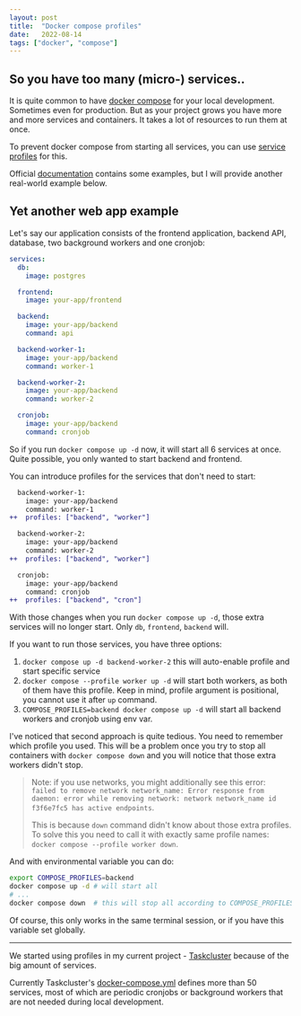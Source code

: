 ```yaml
---
layout: post
title:  "Docker compose profiles"
date:   2022-08-14
tags: ["docker", "compose"]
---
```


## So you have too many (micro-) services..

It is quite common to have [docker compose](https://docs.docker.com/compose/) for your local development. Sometimes even for production. But as your project grows you have more and more services and containers. It takes a lot of resources to run them at once.

To prevent docker compose from starting all services, you can use [service profiles](https://docs.docker.com/compose/profiles/) for this.

Official [documentation](https://docs.docker.com/compose/profiles/) contains some examples, but I will provide another real-world example below.

## Yet another web app example

Let's say our application consists of the frontend application, backend API, database, two background workers and one cronjob:

```yaml
services:
  db:
    image: postgres

  frontend:
    image: your-app/frontend

  backend:
    image: your-app/backend
    command: api

  backend-worker-1:
    image: your-app/backend
    command: worker-1

  backend-worker-2:
    image: your-app/backend
    command: worker-2

  cronjob:
    image: your-app/backend
    command: cronjob
```

So if you run `docker compose up -d` now, it will start all 6 services at once. Quite possible, you only wanted to start backend and frontend.

You can introduce profiles for the services that don't need to start:

```patch
  backend-worker-1:
    image: your-app/backend
    command: worker-1
++  profiles: ["backend", "worker"]

  backend-worker-2:
    image: your-app/backend
    command: worker-2
++  profiles: ["backend", "worker"]

  cronjob:
    image: your-app/backend
    command: cronjob
++  profiles: ["backend", "cron"]
```

With those changes when you run `docker compose up -d`, those extra services will no longer start. Only `db`, `frontend`, `backend` will.

If you want to run those services, you have three options:

1. `docker compose up -d backend-worker-2` this will auto-enable profile and start specific service
2. `docker compose --profile worker up -d` will start both workers, as both of them have this profile. Keep in mind, profile argument is positional, you cannot use it after `up` command.
3. `COMPOSE_PROFILES=backend docker compose up -d` will start all backend workers and cronjob using env var.

I've noticed that second approach is quite tedious. You need to remember which profile you used. This will be a problem once you try to stop all containers with `docker compose down` and you will notice that those extra workers didn't stop.

> Note: if you use networks, you might additionally see this error: `failed to remove network network_name: Error response from daemon: error while removing network: network network_name id f3f6e7fc5 has active endpoints`.
>
> This is because `down` command didn't know about those extra profiles. To solve this you need to call it with exactly same profile names: `docker compose --profile worker down`.

And with environmental variable you can do:

```sh
export COMPOSE_PROFILES=backend
docker compose up -d # will start all
# ...
docker compose down  # this will stop all according to COMPOSE_PROFILES
```

Of course, this only works in the same terminal session, or if you have this variable set globally.

---

We started using profiles in my current project - [Taskcluster](https://github.com/taskcluster/taskcluster) because of the big amount of services.

Currently Taskcluster's [docker-compose.yml](https://github.com/taskcluster/taskcluster/blob/main/docker-compose.yml) defines more than 50 services, most of which are periodic cronjobs or background workers that are not needed during local development.
